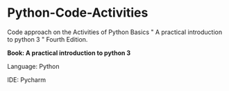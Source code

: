 # Python-Code-Activities
Code approach on the Activities of Python Basics " A practical introduction to python 3 " Fourth Edition.

**Book: A practical introduction to python 3**


Language: Python

IDE: Pycharm
